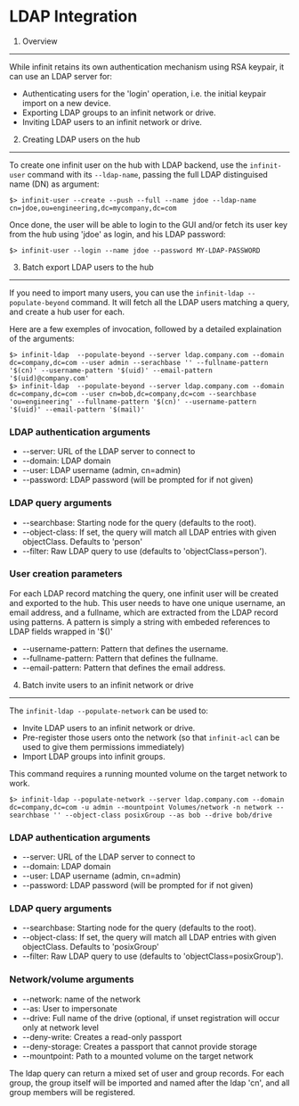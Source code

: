 LDAP Integration
================

1. Overview
-----------

While infinit retains its own authentication mechanism using RSA keypair, it can
use an LDAP server for:

- Authenticating users for the 'login' operation, i.e. the initial keypair
import on a new device.
- Exporting LDAP groups to an infinit network or drive.
- Inviting LDAP users to an infinit network or drive.


2. Creating LDAP users on the hub
---------------------------------

To create one infinit user on the hub with LDAP backend, use the `infinit-user`
command with its `--ldap-name`, passing the full LDAP distinguised name (DN) as
argument:

```
$> infinit-user --create --push --full --name jdoe --ldap-name cn=jdoe,ou=engineering,dc=mycompany,dc=com
```

Once done, the user will be able to login to the GUI and/or fetch its user key
from the hub using 'jdoe' as login, and his LDAP password:

```
$> infinit-user --login --name jdoe --password MY-LDAP-PASSWORD
```


3. Batch export LDAP users to the hub
-------------------------------------

If you need to import many users, you can use the `infinit-ldap --populate-beyond`
command. It will fetch all the LDAP users matching a query, and create a hub user
for each.

Here are a few exemples of invocation, followed by a detailed explaination of the
arguments:

```
$> infinit-ldap  --populate-beyond --server ldap.company.com --domain dc=company,dc=com --user admin --serachbase '' --fullname-pattern '$(cn)' --username-pattern '$(uid)' --email-pattern '$(uid)@company.com'
$> infinit-ldap  --populate-beyond --server ldap.company.com --domain dc=company,dc=com --user cn=bob,dc=company,dc=com --searchbase 'ou=engineering' --fullname-pattern '$(cn)' --username-pattern '$(uid)' --email-pattern '$(mail)'

```

### LDAP authentication arguments

- --server: URL of the LDAP server to connect to
- --domain: LDAP domain
- --user: LDAP username (admin, cn=admin)
- --password: LDAP password (will be prompted for if not given)


### LDAP query arguments

- --searchbase: Starting node for the query (defaults to the root).
- --object-class: If set, the query will match all LDAP entries with given objectClass.
Defaults to 'person'
- --filter: Raw LDAP query to use (defaults to 'objectClass=person').


### User creation parameters

For each LDAP record matching the query, one infinit user will be created and
exported to the hub. This user needs to have one unique username, an email
address, and a fullname, which are extracted from the LDAP record using
patterns.
A pattern is simply a string with embeded references to LDAP fields wrapped in
'$()'
- --username-pattern: Pattern that defines the username.
- --fullname-pattern: Pattern that defines the fullname.
- --email-pattern: Pattern that defines the email address.


4. Batch invite users to an infinit network or drive
----------------------------------------------------

The `infinit-ldap --populate-network` can be used to:
- Invite LDAP users to an infinit network or drive.
- Pre-register those users onto the network (so that `infinit-acl` can be used
to give them permissions immediately)
- Import LDAP groups into infinit groups.

This command requires a running mounted volume on the target network to work.
```
$> infinit-ldap --populate-network --server ldap.company.com --domain dc=company,dc=com -u admin --mountpoint Volumes/network -n network --searchbase '' --object-class posixGroup --as bob --drive bob/drive
```

### LDAP authentication arguments

- --server: URL of the LDAP server to connect to
- --domain: LDAP domain
- --user: LDAP username (admin, cn=admin)
- --password: LDAP password (will be prompted for if not given)


### LDAP query arguments

- --searchbase: Starting node for the query (defaults to the root).
- --object-class: If set, the query will match all LDAP entries with given objectClass.
Defaults to 'posixGroup'
- --filter: Raw LDAP query to use (defaults to 'objectClass=posixGroup').

### Network/volume arguments

- --network: name of the network
- --as: User to impersonate
- --drive: Full name of the drive (optional, if unset registration will occur only at network level
- --deny-write: Creates a read-only passport
- --deny-storage: Creates a passport that cannot provide storage
- --mountpoint: Path to a mounted volume on the target network

The ldap query can return a mixed set of user and group records.
For each group, the group itself will be imported and named after the ldap 'cn',
and all group members will be registered.
